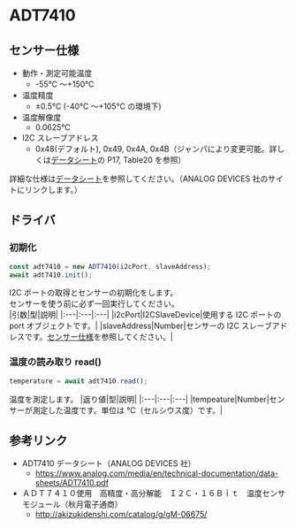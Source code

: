 [データシート]: https://www.analog.com/media/en/technical-documentation/data-sheets/ADT7410.pdf

# ADT7410

## センサー仕様

- 動作・測定可能温度
  - -55℃ ～+150℃
- 温度精度
  - ±0.5℃ (-40℃ ～+105℃ の環境下)
- 温度解像度
  - 0.0625℃
- I2C スレーブアドレス
  - 0x48(デフォルト), 0x49, 0x4A, 0x4B（ジャンパにより変更可能。詳しくは[データシート][]の P17, Table20 を参照）

詳細な仕様は[データシート][]を参照してください。（ANALOG DEVICES 社のサイトにリンクします。）

## ドライバ

### 初期化

```javascript
const adt7410 = new ADT7410(i2cPort, slaveAddress);
await adt7410.init();
```

I2C ポートの取得とセンサーの初期化をします。  
センサーを使う前に必ず一回実行してください。  
|引数|型|説明|
|:---|:---|:---|
|i2cPort|I2CSlaveDevice|使用する I2C ポートの port オブジェクトです。|
|slaveAddress|Number|センサーの I2C スレーブアドレスです。[センサー仕様](#センサー仕様)を参照してください。|

### 温度の読み取り read()

```js
temperature = await adt7410.read();
```

温度を測定します。
|返り値|型|説明|
|:---|:---|:---|
|tempeature|Number|センサーが測定した温度です。単位は ℃（セルシウス度）です。|

## 参考リンク

- ADT7410 データシート（ANALOG DEVICES 社）
  - https://www.analog.com/media/en/technical-documentation/data-sheets/ADT7410.pdf
- ＡＤＴ７４１０使用　高精度・高分解能　Ｉ２Ｃ・１６Ｂｉｔ　温度センサモジュール（秋月電子通商）
  - http://akizukidenshi.com/catalog/g/gM-06675/
